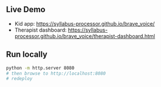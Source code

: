 ## Live Demo
- Kid app: https://syllabus-processor.github.io/brave_voice/
- Therapist dashboard: https://syllabus-processor.github.io/brave_voice/therapist-dashboard.html

## Run locally
```bash
python -m http.server 8080
# then browse to http://localhost:8080
# redeploy
